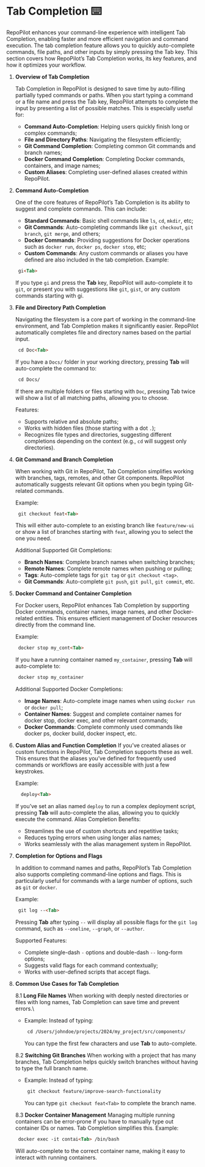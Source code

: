 # Tab Completion ⌨️

RepoPilot enhances your command-line experience with intelligent Tab Completion, enabling faster and more efficient navigation and command execution. 
The tab completion feature allows you to quickly auto-complete commands, file paths, and other inputs by simply pressing the Tab key. This section covers how RepoPilot’s Tab Completion works, its key features, and how it optimizes your workflow.

1. **Overview of Tab Completion**
   
   Tab Completion in RepoPilot is designed to save time by auto-filling partially typed commands or paths. When you start typing a command or a file name and press the Tab key, RepoPilot attempts to complete the input by presenting a list of possible matches.
   This is especially useful for:
   - **Command Auto-Completion**: Helping users quickly finish long or complex commands;
   - **File and Directory Paths**: Navigating the filesystem efficiently;
   - **Git Command Completion**: Completing common Git commands and branch names;
   - **Docker Command Completion**: Completing Docker commands, containers, and image names;
   - **Custom Aliases**: Completing user-defined aliases created within RepoPilot.
     
2. **Command Auto-Completion**
   
   One of the core features of RepoPilot’s Tab Completion is its ability to suggest and complete commands.
   This can include:
   - **Standard Commands**: Basic shell commands like ``` ls ```, ``` cd ```, ``` mkdir ```, etc;
   - **Git Commands**: Auto-completing commands like ``` git checkout ```, ``` git branch ```, ``` git merge ```, and others;
   - **Docker Commands**: Providing suggestions for Docker operations such as ``` docker run ```, ``` docker ps ```, ``` docker stop ```, etc;
   - **Custom Commands**: Any custom commands or aliases you have defined are also included in the tab completion.
   Example:
   ```html
    gi<Tab>
   ```
   If you type ``` gi ``` and press the **Tab** key, RepoPilot will auto-complete it to ``` git ```, or present you with suggestions like ``` git ```, ``` gist ```, or any custom commands starting with gi.
   
3. **File and Directory Path Completion**
   
   Navigating the filesystem is a core part of working in the command-line environment, and Tab Completion makes it significantly easier. RepoPilot automatically completes file and directory names based on the partial input.
   ```html
    cd Doc<Tab>
   ```
   If you have a ``` Docs/ ``` folder in your working directory, pressing **Tab** will auto-complete the command to:
   ```html
    cd Docs/
   ```
   If there are multiple folders or files starting with ``` Doc ```, pressing Tab twice will show a list of all matching paths, allowing you to choose.

   Features:
   - Supports relative and absolute paths;
   - Works with hidden files (those starting with a dot ``` . ```);
   - Recognizes file types and directories, suggesting different completions depending on the context (e.g., ``` cd ``` will suggest only directories).
     
4. **Git Command and Branch Completion**
   
   When working with Git in RepoPilot, Tab Completion simplifies working with branches, tags, remotes, and other Git components.
   RepoPilot automatically suggests relevant Git options when you begin typing Git-related commands.

   Example:
   ```html
    git checkout feat<Tab>
   ```
   This will either auto-complete to an existing branch like ``` feature/new-ui ``` or show a list of branches starting with ``` feat ```, allowing you to select the one you need.

   Additional Supported Git Completions:
   - **Branch Names**: Complete branch names when switching branches;
   - **Remote Names**: Complete remote names when pushing or pulling;
   - **Tags**: Auto-complete tags for ``` git tag ``` or ``` git checkout <tag> ```.
   - **Git Commands**: Auto-complete ``` git push ```, ``` git pull ```, ``` git commit ```, etc.
     
5. **Docker Command and Container Completion**

   For Docker users, RepoPilot enhances Tab Completion by supporting Docker commands, container names, image names, and other Docker-related entities.
   This ensures efficient management of Docker resources directly from the command line.
    
   Example:
   ```html
    docker stop my_cont<Tab>
   ```
   If you have a running container named ``` my_container ```, pressing **Tab** will auto-complete to:
   ```html
    docker stop my_container
   ```
   Additional Supported Docker Completions:
   - **Image Names**: Auto-complete image names when using ``` docker run ``` or ``` docker pull ```;
   - **Container Names**: Suggest and complete container names for docker stop, docker exec, and other relevant commands;
   - **Docker Commands**: Complete commonly used commands like docker ps, docker build, docker inspect, etc.

6. **Custom Alias and Function Completion**
   If you’ve created aliases or custom functions in RepoPilot, Tab Completion supports these as well.
   This ensures that the aliases you’ve defined for frequently used commands or workflows are easily accessible with just a few keystrokes.

   Example:
   ```html
     deploy<Tab>
   ```
   If you’ve set an alias named ``` deploy ``` to run a complex deployment script, pressing **Tab** will auto-complete the alias, allowing you to quickly execute the command.
   Alias Completion Benefits:
   - Streamlines the use of custom shortcuts and repetitive tasks;
   - Reduces typing errors when using longer alias names;
   - Works seamlessly with the alias management system in RepoPilot.
     
7. **Completion for Options and Flags**

   In addition to command names and paths, RepoPilot’s Tab Completion also supports completing command-line options and flags.
   This is particularly useful for commands with a large number of options, such as ``` git ``` or ``` docker ```.

   Example:
   ```html
    git log --<Tab>
   ```
   Pressing **Tab** after typing ``` -- ``` will display all possible flags for the ``` git log ``` command, such as ``` --oneline ```, ``` --graph ```, or ``` --author ```.

   Supported Features:
   - Complete single-dash ``` - ``` options and double-dash ``` -- ``` long-form options;
   - Suggests valid flags for each command contextually;
   - Works with user-defined scripts that accept flags.
     
8. **Common Use Cases for Tab Completion**
   
   8.1 **Long File Names**
   When working with deeply nested directories or files with long names, Tab Completion can save time and prevent errors.\
   - Example: Instead of typing:
     ```html
      cd /Users/johndoe/projects/2024/my_project/src/components/
     ```
     You can type the first few characters and use **Tab** to auto-complete.
     
   8.2 **Switching Git Branches**
   When working with a project that has many branches, Tab Completion helps quickly switch branches without having to type the full branch name.
   - Example: Instead of typing:
     ```html
      git checkout feature/improve-search-functionality
     ```
     You can type ``` git checkout feat<Tab> ``` to complete the branch name.
     
   8.3 **Docker Container Management**
   Managing multiple running containers can be error-prone if you have to manually type out container IDs or names. Tab Completion simplifies this.
   Example:
   ```html
    docker exec -it contai<Tab> /bin/bash
   ```
   Will auto-complete to the correct container name, making it easy to interact with running containers.
